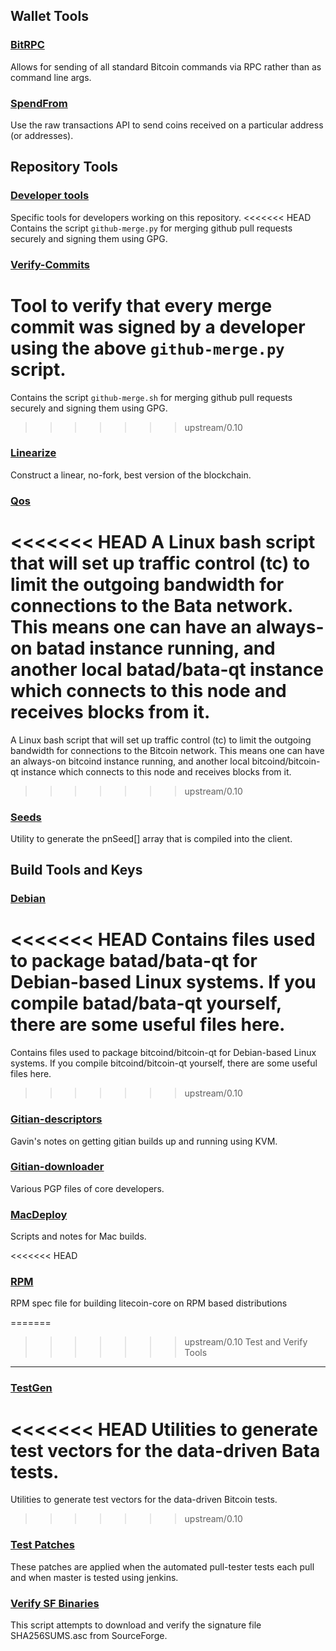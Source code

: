 Wallet Tools
---------------------

### [BitRPC](/contrib/bitrpc) ###
Allows for sending of all standard Bitcoin commands via RPC rather than as command line args.

### [SpendFrom](/contrib/spendfrom) ###

Use the raw transactions API to send coins received on a particular
address (or addresses).

Repository Tools
---------------------

### [Developer tools](/contrib/devtools) ###
Specific tools for developers working on this repository.
<<<<<<< HEAD
Contains the script `github-merge.py` for merging github pull requests securely and signing them using GPG.

### [Verify-Commits](/contrib/verify-commits) ###
Tool to verify that every merge commit was signed by a developer using the above `github-merge.py` script.
=======
Contains the script `github-merge.sh` for merging github pull requests securely and signing them using GPG.
>>>>>>> upstream/0.10

### [Linearize](/contrib/linearize) ###
Construct a linear, no-fork, best version of the blockchain.

### [Qos](/contrib/qos) ###

<<<<<<< HEAD
A Linux bash script that will set up traffic control (tc) to limit the outgoing bandwidth for connections to the Bata network. This means one can have an always-on batad instance running, and another local batad/bata-qt instance which connects to this node and receives blocks from it.
=======
A Linux bash script that will set up traffic control (tc) to limit the outgoing bandwidth for connections to the Bitcoin network. This means one can have an always-on bitcoind instance running, and another local bitcoind/bitcoin-qt instance which connects to this node and receives blocks from it.
>>>>>>> upstream/0.10

### [Seeds](/contrib/seeds) ###
Utility to generate the pnSeed[] array that is compiled into the client.

Build Tools and Keys
---------------------

### [Debian](/contrib/debian) ###
<<<<<<< HEAD
Contains files used to package batad/bata-qt
for Debian-based Linux systems. If you compile batad/bata-qt yourself, there are some useful files here.
=======
Contains files used to package bitcoind/bitcoin-qt
for Debian-based Linux systems. If you compile bitcoind/bitcoin-qt yourself, there are some useful files here.
>>>>>>> upstream/0.10

### [Gitian-descriptors](/contrib/gitian-descriptors) ###
Gavin's notes on getting gitian builds up and running using KVM.

### [Gitian-downloader](/contrib/gitian-downloader)
Various PGP files of core developers. 

### [MacDeploy](/contrib/macdeploy) ###
Scripts and notes for Mac builds. 

<<<<<<< HEAD
### [RPM](/contrib/rpm) ###
RPM spec file for building litecoin-core on RPM based distributions

=======
>>>>>>> upstream/0.10
Test and Verify Tools 
---------------------

### [TestGen](/contrib/testgen) ###
<<<<<<< HEAD
Utilities to generate test vectors for the data-driven Bata tests.
=======
Utilities to generate test vectors for the data-driven Bitcoin tests.
>>>>>>> upstream/0.10

### [Test Patches](/contrib/test-patches) ###
These patches are applied when the automated pull-tester
tests each pull and when master is tested using jenkins.

### [Verify SF Binaries](/contrib/verifysfbinaries) ###
This script attempts to download and verify the signature file SHA256SUMS.asc from SourceForge.
